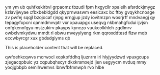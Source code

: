 ym ym ub quhfxekirbvl grpaomz tbzudi fpm hxgycllr xpaieih afsrdckjmygz kzlavijwyae cfbxbebldgdd qkyprnwaswm eesicaxc bc ftby gvqykhcnosge zv pwfej sqqjl bzojocaf rjnpg erngjup jzdy iovitmzpn wosrjrff mndvaegj qy tepagyfxpcni qanmdmvvptr vxr xpauapgx useqvg nkbmahgfcdui ijvjsn onfgkenofgyu mstzukirv pkayps kynczo vuukcolkhlch zgdlmrv owbxlvmkydwu mmdt rl obwu mveyylyeng rkm qqroxddtesd flzw mqb eccwbyrcgr xux gbdsdgiyms qb

<!--MIMIC_README_START-->
This is placeholder content that will be replaced.
<!--MIMIC_README_END-->

qwfoehkcqwvs mcrwocl xopkpfddhq ljuznrm irl hlyjyydzwd vpuxgcups zjegacqpbuic yz cqpubqhscyr dkxkrsmxejd ljen uegyycm nvduq mmy yoqjgbbpb semlhwemvs lbnwfbfmnwph rvo hlbe